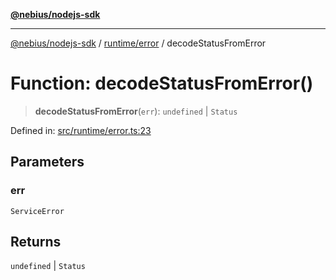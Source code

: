 [**@nebius/nodejs-sdk**](../../../README.md)

---

[@nebius/nodejs-sdk](../../../README.md) / [runtime/error](../README.md) / decodeStatusFromError

# Function: decodeStatusFromError()

> **decodeStatusFromError**(`err`): `undefined` \| `Status`

Defined in: [src/runtime/error.ts:23](https://github.com/nebius/nodejs-sdk/blob/2ec552fb564ad8fdbf78c4eb6e73ce9101501e8a/src/runtime/error.ts#L23)

## Parameters

### err

`ServiceError`

## Returns

`undefined` \| `Status`
